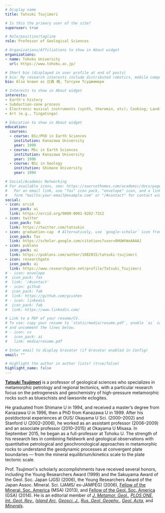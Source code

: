 ```yaml
---
# Display name
title: Tatsuki Tsujimori

# Is this the primary user of the site?
superuser: true

# Role/position/tagline
role: Professor of Geological Sciences

# Organizations/Affiliations to show in About widget
organizations:
- name: Tohoku University
  url: https://www.tohoku.ac.jp/

# Short bio (displayed in user profile at end of posts)
# bio: My research interests include distributed robotics, mobile computing and programmable matter.
bio: Also known as 辻森 樹, Татсуки Тсуджимори

# Interests to show in About widget
interests:
- Earth's history
- Subduction-zone process
- Electronic musical instruments (synth, theremin, etc); Cooking; Landscaping; Woodcarving
- Art (e.g., Tingatinga)

# Education to show in About widget
education:
  courses:
  - course: DSc/PhD in Earth Sciences
    institution: Kanazawa University
    year: 1999
  - course: MSc in Earth Sciences
    institution: Kanazawa University
    year: 1996
  - course: BSc in Geology
    institution: Shimane University
    year: 1994

# Social/Academic Networking
# For available icons, see: https://sourcethemes.com/academic/docs/page-builder/#icons
#   For an email link, use "fas" icon pack, "envelope" icon, and a link in the
#   form "mailto:your-email@example.com" or "/#contact" for contact widget.
social:
- icon: orcid
  icon_pack: ai
  link: https://orcid.org/0000-0001-9202-7312
- icon: twitter
  icon_pack: fab
  link: https://twitter.com/tatsukix
- icon: graduation-cap  # Alternatively, use `google-scholar` icon from `ai` icon pack
  icon_pack: fas
  link: https://scholar.google.com/citations?user=0HUWtWoAAAAJ
- icon: publons
  icon_pack: ai
  link: https://publons.com/author/1082015/tatsuki-tsujimori
- icon: researchgate
  icon_pack: ai
  link: https://www.researchgate.net/profile/Tatsuki_Tsujimori  
# - icon: envelope
#  icon_pack: fas
#  link: '/#contact'
# - icon: github
#  icon_pack: fab
#  link: https://github.com/gcushen
# - icon: linkedin
#  icon_pack: fab
#  link: https://www.linkedin.com/

# Link to a PDF of your resume/CV.
# To use: copy your resume to `static/media/resume.pdf`, enable `ai` icons in `params.toml`, 
# and uncomment the lines below.
# - icon: cv
#   icon_pack: ai
#   link: media/resume.pdf

# Enter email to display Gravatar (if Gravatar enabled in Config)
email: ""

# Highlight the author in author lists? (true/false)
highlight_name: false
---
```


[**Tatsuki Tsujimori**](https://researchmap.jp/tatsukix/?lang=japanese) is a professor of geological sciences who specializes in metamorphic petrology and regional tectonics, with a particular research focus on the petrogenesis and geochemistry of high-pressure metamorphic rocks such as blueschists and lawsonite eclogites.

He graduated from Shimane U in 1994, and received a master’s degree from Kanazawa U in 1996, then a PhD from Kanazawa U in 1999. After his postdoctoral experiences at OUS/ Okayama U Sci. (2000–2002) and Stanford U (2002–2006), he worked as an assistant professor (2006–2009) and an associate professor (2010–2015) at Okayama U Misasa. In September 2015, he began as a full-professor at Tohoku U. The strength of his research lies in combining fieldwork and geological observations with quantitative petrological and geochronological approaches in metamorphic rocks to understand the geodynamic processes at convergent plate boundaries — from the mineral equilibrium/kinetics scale to the plate tectonic scale. 

Prof. Tsujimori's scholarly accomplishments have received several honors, including the Young Researchers Award (1999) and the Sakuyama Award of the Geol. Soc. Japan (JGS) (2006), the Young Researchers Award of the Japan Assoc. Mineral. Sci. (JAMS/ ex-JAMPEG) (2006), [Fellow of the Mineral. Soc. America](http://www.minsocam.org/MSA/Awards/Fellowslist.html) (MSA) (2013), and [Fellow of the Geol. Soc. America](https://www.geosociety.org/GSA/Membership/Recognition/GSA_Fellowship/GSA/Awards/Fellows.aspx#T) (GSA) (2014). He is an editorial member of [*J. Metamor. Geol.*](https://onlinelibrary.wiley.com/journal/15251314), [*PLOS ONE*](https://journals.plos.org/plosone/), [*Int. Geol. Rev.*](https://www.tandfonline.com/loi/tigr20), [*Island Arc*](https://onlinelibrary.wiley.com/journal/14401738), [*Geosci. J.*](https://www.springer.com/journal/12303), [*Rus. Geol. Geophy.*](https://sibran.ru/en/journals/GiG/), [*Geol. Acta*](https://www.springer.com/journal/12303), and [*Minerals*](https://www.mdpi.com/journal/minerals).

